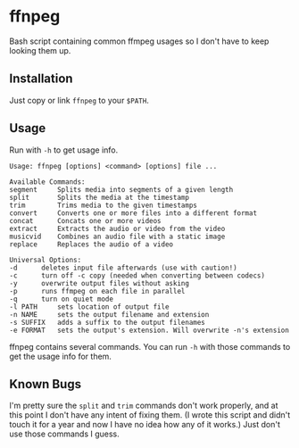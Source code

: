 # ffnpeg

Bash script containing common ffmpeg usages so I don't have to keep looking them up.

## Installation

Just copy or link `ffnpeg` to your `$PATH`.

## Usage

Run with `-h` to get usage info.

```
Usage: ffnpeg [options] <command> [options] file ...

Available Commands:
segment		Splits media into segments of a given length
split		Splits the media at the timestamp
trim		Trims media to the given timestamps
convert		Converts one or more files into a different format
concat		Concats one or more videos
extract		Extracts the audio or video from the video
musicvid	Combines an audio file with a static image
replace		Replaces the audio of a video

Universal Options:
-d		deletes input file afterwards (use with caution!)
-c		turn off -c copy (needed when converting between codecs)
-y		overwrite output files without asking
-p		runs ffmpeg on each file in parallel
-q		turn on quiet mode
-l PATH		sets location of output file
-n NAME		sets the output filename and extension
-s SUFFIX	adds a suffix to the output filenames
-e FORMAT	sets the output's extension. Will overwrite -n's extension
```

ffnpeg contains several commands.
You can run `-h` with those commands to get the usage info for them.

## Known Bugs

I'm pretty sure the `split` and `trim` commands don't work properly, 
and at this point I don't have any intent of fixing them.
(I wrote this script and didn't touch it for a year and now I have no idea how any of it works.)
Just don't use those commands I guess.
